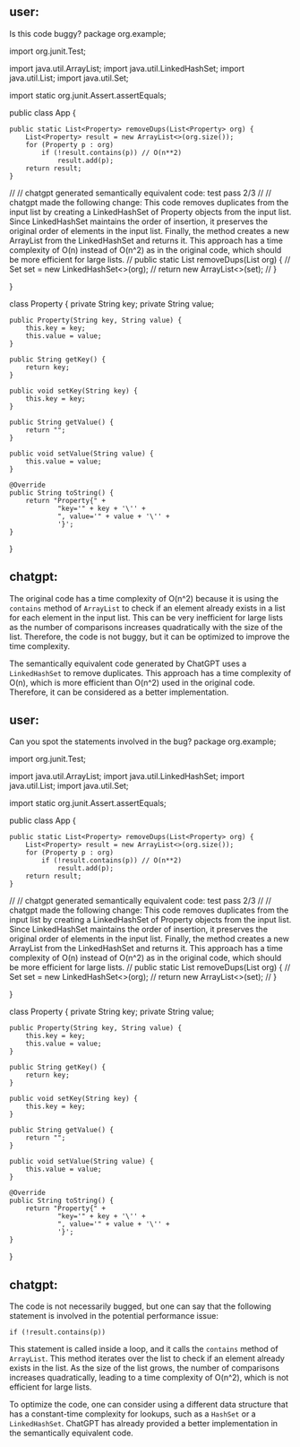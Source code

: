 

## user: 

Is this code buggy?
package org.example;

import org.junit.Test;

import java.util.ArrayList;
import java.util.LinkedHashSet;
import java.util.List;
import java.util.Set;

import static org.junit.Assert.assertEquals;

public class App {


    public static List<Property> removeDups(List<Property> org) {
        List<Property> result = new ArrayList<>(org.size());
        for (Property p : org)
            if (!result.contains(p)) // O(n**2)
                result.add(p);
        return result;
    }

//    // chatgpt generated  semantically equivalent code: test pass 2/3
//    // chatgpt made the following change: This code removes duplicates from the input list by creating a LinkedHashSet of Property objects from the input list. Since LinkedHashSet maintains the order of insertion, it preserves the original order of elements in the input list. Finally, the method creates a new ArrayList from the LinkedHashSet and returns it. This approach has a time complexity of O(n) instead of O(n^2) as in the original code, which should be more efficient for large lists.
//    public static List<Property> removeDups(List<Property> org) {
//        Set<Property> set = new LinkedHashSet<>(org);
//        return new ArrayList<>(set);
//    }

}

class Property {
    private String key;
    private String value;

    public Property(String key, String value) {
        this.key = key;
        this.value = value;
    }

    public String getKey() {
        return key;
    }

    public void setKey(String key) {
        this.key = key;
    }

    public String getValue() {
        return "";
    }

    public void setValue(String value) {
        this.value = value;
    }

    @Override
    public String toString() {
        return "Property{" +
                "key='" + key + '\'' +
                ", value='" + value + '\'' +
                '}';
    }
}

## chatgpt: 

The original code has a time complexity of O(n^2) because it is using the `contains` method of `ArrayList` to check if an element already exists in a list for each element in the input list. This can be very inefficient for large lists as the number of comparisons increases quadratically with the size of the list. Therefore, the code is not buggy, but it can be optimized to improve the time complexity.

The semantically equivalent code generated by ChatGPT uses a `LinkedHashSet` to remove duplicates. This approach has a time complexity of O(n), which is more efficient than O(n^2) used in the original code. Therefore, it can be considered as a better implementation.

## user: 

Can you spot the statements involved in the bug?
package org.example;

import org.junit.Test;

import java.util.ArrayList;
import java.util.LinkedHashSet;
import java.util.List;
import java.util.Set;

import static org.junit.Assert.assertEquals;

public class App {


    public static List<Property> removeDups(List<Property> org) {
        List<Property> result = new ArrayList<>(org.size());
        for (Property p : org)
            if (!result.contains(p)) // O(n**2)
                result.add(p);
        return result;
    }

//    // chatgpt generated  semantically equivalent code: test pass 2/3
//    // chatgpt made the following change: This code removes duplicates from the input list by creating a LinkedHashSet of Property objects from the input list. Since LinkedHashSet maintains the order of insertion, it preserves the original order of elements in the input list. Finally, the method creates a new ArrayList from the LinkedHashSet and returns it. This approach has a time complexity of O(n) instead of O(n^2) as in the original code, which should be more efficient for large lists.
//    public static List<Property> removeDups(List<Property> org) {
//        Set<Property> set = new LinkedHashSet<>(org);
//        return new ArrayList<>(set);
//    }

}

class Property {
    private String key;
    private String value;

    public Property(String key, String value) {
        this.key = key;
        this.value = value;
    }

    public String getKey() {
        return key;
    }

    public void setKey(String key) {
        this.key = key;
    }

    public String getValue() {
        return "";
    }

    public void setValue(String value) {
        this.value = value;
    }

    @Override
    public String toString() {
        return "Property{" +
                "key='" + key + '\'' +
                ", value='" + value + '\'' +
                '}';
    }
}

## chatgpt: 

The code is not necessarily bugged, but one can say that the following statement is involved in the potential performance issue:

```
if (!result.contains(p))
```

This statement is called inside a loop, and it calls the `contains` method of `ArrayList`. This method iterates over the list to check if an element already exists in the list. As the size of the list grows, the number of comparisons increases quadratically, leading to a time complexity of O(n^2), which is not efficient for large lists.

To optimize the code, one can consider using a different data structure that has a constant-time complexity for lookups, such as a `HashSet` or a `LinkedHashSet`. ChatGPT has already provided a better implementation in the semantically equivalent code.